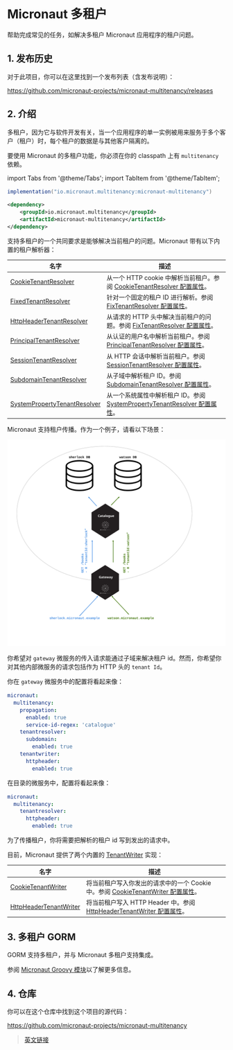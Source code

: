 # Micronaut 多租户

帮助完成常见的任务，如解决多租户 Micronaut 应用程序的租户问题。

## 1. 发布历史

对于此项目，你可以在这里找到一个发布列表（含发布说明）：

https://github.com/micronaut-projects/micronaut-multitenancy/releases

## 2. 介绍

多租户，因为它与软件开发有关，当一个应用程序的单一实例被用来服务于多个客户（租户）时，每个租户的数据是与其他客户隔离的。

要使用 Micronaut 的多租户功能，你必须在你的 classpath 上有 `multitenancy` 依赖。

import Tabs from '@theme/Tabs';
import TabItem from '@theme/TabItem';

<Tabs>
  <TabItem value="Gradle" label="Gradle">

```groovy
implementation("io.micronaut.multitenancy:micronaut-multitenancy")
```

  </TabItem>
  <TabItem value="Maven" label="Maven">

```xml
<dependency>
    <groupId>io.micronaut.multitenancy</groupId>
    <artifactId>micronaut-multitenancy</artifactId>
</dependency>
```

  </TabItem>
</Tabs>

支持多租户的一个共同要求是能够解决当前租户的问题。Micronaut 带有以下内置的租户解析器：

|名字|描述|
|--|--|
|[CookieTenantResolver](https://micronaut-projects.github.io/micronaut-multitenancy/latest/api/io/micronaut/multitenancy/tenantresolver/CookieTenantResolver.html)|从一个 HTTP cookie 中解析当前租户。参阅 [CookieTenantResolver 配置属性](https://micronaut-projects.github.io/micronaut-multitenancy/latest/guide/configurationreference.html#io.micronaut.multitenancy.tenantresolver.CookieTenantResolverConfigurationProperties)。|
|[FixedTenantResolver](https://micronaut-projects.github.io/micronaut-multitenancy/latest/api/io/micronaut/multitenancy/tenantresolver/FixedTenantResolver.html)|针对一个固定的租户 ID 进行解析。参阅 [FixTenantResolver 配置属性](https://micronaut-projects.github.io/micronaut-multitenancy/latest/guide/configurationreference.html#io.micronaut.multitenancy.tenantresolver.FixedTenantResolverConfigurationProperties)。|
|[HttpHeaderTenantResolver](https://micronaut-projects.github.io/micronaut-multitenancy/latest/api/io/micronaut/multitenancy/tenantresolver/HttpHeaderTenantResolver.html)|从请求的 HTTP 头中解决当前租户的问题。参阅 [FixTenantResolver 配置属性](https://micronaut-projects.github.io/micronaut-multitenancy/latest/guide/configurationreference.html#io.micronaut.multitenancy.tenantresolver.HttpHeaderTenantResolverConfigurationProperties)。|
|[PrincipalTenantResolver](https://micronaut-projects.github.io/micronaut-multitenancy/latest/api/io/micronaut/multitenancy/tenantresolver/PrincipalTenantResolver.html)|从认证的用户名中解析当前租户。参阅 [PrincipalTenantResolver 配置属性](https://micronaut-projects.github.io/micronaut-multitenancy/latest/guide/configurationreference.html#io.micronaut.multitenancy.tenantresolver.PrincipalTenantResolverConfigurationProperties)。|
|[SessionTenantResolver](https://micronaut-projects.github.io/micronaut-multitenancy/latest/api/io/micronaut/multitenancy/tenantresolver/SessionTenantResolver.html)|从 HTTP 会话中解析当前租户。参阅 [SessionTenantResolver 配置属性](https://micronaut-projects.github.io/micronaut-multitenancy/latest/guide/configurationreference.html#io.micronaut.multitenancy.tenantresolver.SessionTenantResolverConfigurationProperties)。|
|[SubdomainTenantResolver](https://micronaut-projects.github.io/micronaut-multitenancy/latest/api/io/micronaut/multitenancy/tenantresolver/SubdomainTenantResolver.html)|从子域中解析租户 ID。参阅 [SubdomainTenantResolver 配置属性](https://micronaut-projects.github.io/micronaut-multitenancy/latest/guide/configurationreference.html#io.micronaut.multitenancy.tenantresolver.SubdomainTenantResolverConfigurationProperties)。|
|[SystemPropertyTenantResolver](https://micronaut-projects.github.io/micronaut-multitenancy/latest/api/io/micronaut/multitenancy/tenantresolver/SystemPropertyTenantResolver.html)|从一个系统属性中解析租户 ID。参阅 [SystemPropertyTenantResolver 配置属性](https://micronaut-projects.github.io/micronaut-multitenancy/latest/guide/configurationreference.html#io.micronaut.multitenancy.tenantresolver.SystemPropertyTenantResolverConfigurationProperties)。|

Micronaut 支持租户传播。作为一个例子，请看以下场景：

![multitenancy](./_img/multitenancy.svg)

你希望对 `gateway` 微服务的传入请求能通过子域来解决租户 id。然而，你希望你对其他内部微服务的请求包括作为 HTTP 头的 `tenant Id`。

你在 `gateway` 微服务中的配置将看起来像：

```yaml
micronaut:
  multitenancy:
    propagation:
      enabled: true
      service-id-regex: 'catalogue'
    tenantresolver:
      subdomain:
        enabled: true
    tenantwriter:
      httpheader:
        enabled: true
```

在目录的微服务中，配置将看起来像：

```yaml
micronaut:
  multitenancy:
    tenantresolver:
      httpheader:
        enabled: true
```

为了传播租户，你将需要把解析的租户 id 写到发出的请求中。

目前，Micronaut 提供了两个内置的 [TenantWriter](https://micronaut-projects.github.io/micronaut-multitenancy/latest/api/io/micronaut/multitenancy/writer/TenantWriter.html) 实现：

|名字|描述|
|--|--|
|[CookieTenantWriter](https://micronaut-projects.github.io/micronaut-multitenancy/latest/api/io/micronaut/multitenancy/writer/CookieTenantWriter.html)|将当前租户写入你发出的请求中的一个 Cookie 中。参阅 [CookieTenantWriter 配置属性](https://micronaut-projects.github.io/micronaut-multitenancy/latest/guide/configurationreference.html#io.micronaut.multitenancy.writer.CookieTenantWriterConfigurationProperties)。|
|[HttpHeaderTenantWriter](https://micronaut-projects.github.io/micronaut-multitenancy/latest/api/io/micronaut/multitenancy/writer/HttpHeaderTenantWriter.html)|将当前租户写入 HTTP Header 中。参阅 [HttpHeaderTenantWriter 配置属性](https://micronaut-projects.github.io/micronaut-multitenancy/latest/guide/configurationreference.html#io.micronaut.multitenancy.writer.HttpHeaderTenantWriterConfigurationProperties)。|

## 3. 多租户 GORM

GORM 支持多租户，并与 Micronaut 多租户支持集成。

参阅 [Micronaut Groovy 模块](../groovy#51-多租户-GORM)以了解更多信息。

## 4. 仓库

你可以在这个仓库中找到这个项目的源代码：

https://github.com/micronaut-projects/micronaut-multitenancy

> [英文链接](https://micronaut-projects.github.io/micronaut-multitenancy/latest/guide/)
